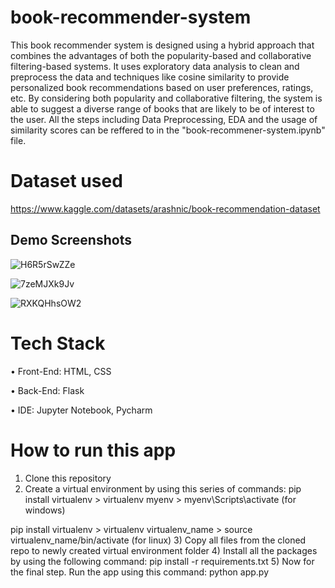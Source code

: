 # book-recommender-system
This book recommender system is designed using a hybrid approach that combines the advantages of both the popularity-based and collaborative filtering-based systems. It uses exploratory data analysis to clean and preprocess the data and techniques like cosine similarity to provide personalized book recommendations based on user preferences, ratings, etc. By considering both popularity and collaborative filtering, the system is able to suggest a diverse range of books that are likely to be of interest to the user.
All the steps including Data Preprocessing, EDA and the usage of similarity scores can be reffered to in the "book-recommener-system.ipynb" file.

# Dataset used
https://www.kaggle.com/datasets/arashnic/book-recommendation-dataset

## Demo Screenshots

![H6R5rSwZZe](https://user-images.githubusercontent.com/29508011/221418080-ce7ebe2e-0fba-4203-9a1b-5e68a1db311e.png)

![7zeMJXk9Jv](https://user-images.githubusercontent.com/29508011/221418095-3d2af1d3-12f6-4588-9bb0-963177f9ced5.png)

![RXKQHhsOW2](https://user-images.githubusercontent.com/29508011/221418104-293dde81-867f-43c7-af0f-8657262b7b88.png)

# Tech Stack
•	Front-End: HTML, CSS

•	Back-End: Flask

•	IDE: Jupyter Notebook, Pycharm

# How to run this app
1) Clone this repository
2) Create a virtual environment by using this series of commands:
pip install virtualenv > virtualenv myenv > myenv\Scripts\activate (for windows)

pip install virtualenv > virtualenv virtualenv_name > source virtualenv_name/bin/activate (for linux)
3) Copy all files from the cloned repo to newly created virtual environment folder
4) Install all the packages by using the following command: pip install -r requirements.txt
5) Now for the final step. Run the app using this command: python app.py
